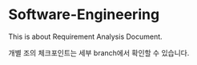 # Software-Engineering


This is about Requirement Analysis Document.


개별 조의 체크포인트는 세부 branch에서 확인할 수 있습니다.
